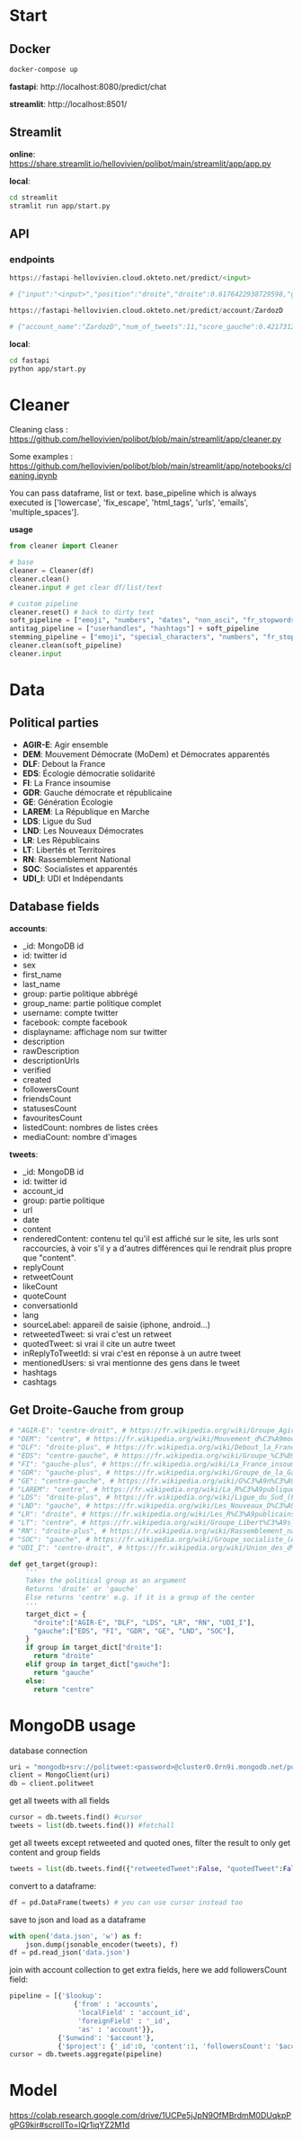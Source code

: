 # Start

## Docker

```bash
docker-compose up
```

**fastapi**: http://localhost:8080/predict/chat

**streamlit**: http://localhost:8501/

## Streamlit

**online**: https://share.streamlit.io/hellovivien/polibot/main/streamlit/app/app.py

**local**:
```bash
cd streamlit
stramlit run app/start.py
```

## API

### endpoints

```py
https://fastapi-hellovivien.cloud.okteto.net/predict/<input>

# {"input":"<input>","position":"droite","droite":0.6176422938729598,"gauche":0.3823577061270402}
```
```py
https://fastapi-hellovivien.cloud.okteto.net/predict/account/ZardozD

# {"account_name":"ZardozD","num_of_tweets":11,"score_gauche":0.4217312843019607,"score_droite":0.5782687156980393,"position":"droite","date":"2021-08-25T11:43:26.066567"}
```

**local**:
```bash
cd fastapi
python app/start.py
```
# Cleaner

Cleaning class : https://github.com/hellovivien/polibot/blob/main/streamlit/app/cleaner.py

Some examples : https://github.com/hellovivien/polibot/blob/main/streamlit/app/notebooks/cleaning.ipynb

You can pass dataframe, list or text. base_pipeline which is always executed is ['lowercase', 'fix_escape', 'html_tags', 'urls', 'emails', 'multiple_spaces'].

**usage**
```py
from cleaner import Cleaner

# base
cleaner = Cleaner(df)
cleaner.clean()
cleaner.input # get clear df/list/text

# custom pipeline
cleaner.reset() # back to dirty text
soft_pipeline = ["emoji", "numbers", "dates", "non_asci", "fr_stopwords", "multiple_spaces"]
antitag_pipeline = ["userhandles", "hashtags"] + soft_pipeline
stemming_pipeline = ["emoji", "special_characters", "numbers", "fr_stopwords", "stemming_fr", "multiple_spaces"]
cleaner.clean(soft_pipeline)
cleaner.input
```


# Data

## Political parties

* **AGIR-E**: Agir ensemble
* **DEM**: Mouvement Démocrate (MoDem) et Démocrates apparentés
* **DLF**: Debout la France
* **EDS**: Écologie démocratie solidarité
* **FI**: La France insoumise
* **GDR**: Gauche démocrate et républicaine
* **GE**: Génération Écologie
* **LAREM**: La République en Marche
* **LDS**: Ligue du Sud
* **LND**: Les Nouveaux Démocrates
* **LR**: Les Républicains
* **LT**: Libertés et Territoires
* **RN**: Rassemblement National
* **SOC**: Socialistes et apparentés
* **UDI_I**: UDI et Indépendants

## Database fields

**accounts**:
* _id: MongoDB id
* id: twitter id
* sex
* first_name
* last_name
* group: partie politique abbrégé
* group_name: partie politique complet
* username: compte twitter
* facebook: compte facebook
* displayname: affichage nom sur twitter
* description
* rawDescription
* descriptionUrls
* verified
* created
* followersCount
* friendsCount
* statusesCount
* favouritesCount
* listedCount: nombres de listes crées
* mediaCount: nombre d'images

**tweets**:
* _id: MongoDB id
* id: twitter id
* account_id
* group: partie politique
* url
* date
* content
* renderedContent: contenu tel qu'il est affiché sur le site, les urls sont raccourcies, à voir s'il y a d'autres différences qui le rendrait plus propre que "content".
* replyCount
* retweetCount
* likeCount
* quoteCount
* conversationId
* lang
* sourceLabel: appareil de saisie (iphone, android...)
* retweetedTweet: si vrai c'est un retweet
* quotedTweet: si vrai il cite un autre tweet
* inReplyToTweetId: si vrai c'est en réponse à un autre tweet
* mentionedUsers: si vrai mentionne des gens dans le tweet
* hashtags
* cashtags


## Get Droite-Gauche from group

```py
# "AGIR-E": "centre-droit", # https://fr.wikipedia.org/wiki/Groupe_Agir_ensemble
# "DEM": "centre", # https://fr.wikipedia.org/wiki/Mouvement_d%C3%A9mocrate_(France)
# "DLF": "droite-plus", # https://fr.wikipedia.org/wiki/Debout_la_France
# "EDS": "centre-gauche", # https://fr.wikipedia.org/wiki/Groupe_%C3%89cologie_d%C3%A9mocratie_solidarit%C3%A9
# "FI": "gauche-plus", # https://fr.wikipedia.org/wiki/La_France_insoumise
# "GDR": "gauche-plus", # https://fr.wikipedia.org/wiki/Groupe_de_la_Gauche_d%C3%A9mocrate_et_r%C3%A9publicaine
# "GE": "centre-gauche", # https://fr.wikipedia.org/wiki/G%C3%A9n%C3%A9ration_%C3%A9cologie
# "LAREM": "centre", # https://fr.wikipedia.org/wiki/La_R%C3%A9publique_en_marche
# "LDS": "droite-plus", # https://fr.wikipedia.org/wiki/Ligue_du_Sud_(France)
# "LND": "gauche", # https://fr.wikipedia.org/wiki/Les_Nouveaux_D%C3%A9mocrates
# "LR": "droite", # https://fr.wikipedia.org/wiki/Les_R%C3%A9publicains
# "LT": "centre", # https://fr.wikipedia.org/wiki/Groupe_Libert%C3%A9s_et_territoires
# "RN": "droite-plus", # https://fr.wikipedia.org/wiki/Rassemblement_national
# "SOC": "gauche", # https://fr.wikipedia.org/wiki/Groupe_socialiste_(Assembl%C3%A9e_nationale)
# "UDI_I": "centre-droit", # https://fr.wikipedia.org/wiki/Union_des_d%C3%A9mocrates_et_ind%C3%A9pendants

def get_target(group):
    '''
    Takes the political group as an argument
    Returns 'droite' or 'gauche'
    Else returns 'centre' e.g. if it is a group of the center
    '''
    target_dict = {
      "droite":["AGIR-E", "DLF", "LDS", "LR", "RN", "UDI_I"],
      "gauche":["EDS", "FI", "GDR", "GE", "LND", "SOC"],
    }
    if group in target_dict["droite"]:
      return "droite"
    elif group in target_dict["gauche"]:
      return "gauche"
    else:
      return "centre"
```

# MongoDB usage

database connection
```py
uri = "mongodb+srv://politweet:<password>@cluster0.0rn9i.mongodb.net/politweet?retryWrites=true&w=majority" # replace <password>
client = MongoClient(uri)
db = client.politweet
```

get all tweets with all fields
```py
cursor = db.tweets.find() #cursor
tweets = list(db.tweets.find()) #fetchall
```

get all tweets except retweeted and quoted ones, filter the result to only get content and group fields
```py
tweets = list(db.tweets.find({"retweetedTweet":False, "quotedTweet":False}, {"_id":0, "content":1, "group":1}))
```

convert to a dataframe:
```py
df = pd.DataFrame(tweets) # you can use cursor instead too
```

save to json and load as a dataframe
```py
with open('data.json', 'w') as f:
    json.dump(jsonable_encoder(tweets), f)
df = pd.read_json('data.json')
```

join with account collection to get extra fields, here we add followersCount field: 
```py
pipeline = [{'$lookup': 
                {'from' : 'accounts',
                 'localField' : 'account_id',
                 'foreignField' : '_id',
                 'as' : 'account'}},
            {'$unwind': '$account'},
            {'$project': {'_id':0, 'content':1, 'followersCount': '$account.followersCount'}}]
cursor = db.tweets.aggregate(pipeline)
```

# Model

https://colab.research.google.com/drive/1UCPe5jJpN9OfMBrdmM0DUqkpPgPG9kir#scrollTo=lQr1iqYZ2M1d
